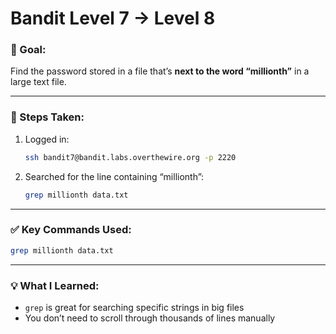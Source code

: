 # Bandit Level 7 → Level 8

### 🔐 Goal:
Find the password stored in a file that’s **next to the word “millionth”** in a large text file.

---

### 🧪 Steps Taken:

1. Logged in:
   ```bash
   ssh bandit7@bandit.labs.overthewire.org -p 2220
   ```

2. Searched for the line containing “millionth”:
   ```bash
   grep millionth data.txt
   ```

---

### ✅ Key Commands Used:

```bash
grep millionth data.txt
```

---

### 💡 What I Learned:

- `grep` is great for searching specific strings in big files
- You don’t need to scroll through thousands of lines manually
